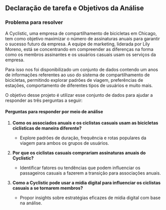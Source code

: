 ## Declaração de tarefa e Objetivos da Análise

### Problema para resolver

A Cyclistic, uma empresa de compartilhamento de bicicletas em Chicago, tem como objetivo maximizar o número de assinaturas anuais para garantir o sucesso futuro da empresa. A equipe de marketing, liderada por Lily Moreno, está se concentrando em compreender as diferenças na forma como os membros assinantes e os usuários casuais usam os serviços da empresa. 

Para isso nos foi disponibilizado um conjunto de dados contendo um anos de informações referentes ao uso do sistema de compartilhamento de bicicletas, permitindo explorar padrões de viagem, preferências de estações, comportamento de diferentes tipos de usuários e muito mais.

O objetivo desse projeto é utilizar esse conjunto de dados para ajudar a responder as três perguntas a seguir:

#### Perguntas para responder por meio de análise
1. **Como os associados anuais e os ciclistas casuais usam as bicicletas ciclísticas de maneira diferente?**
    - Explore padrões de duração, frequência e rotas populares da viagem para ambos os grupos de usuários.

2. **Por que os ciclistas casuais comprariam assinaturas anuais do Cyclistic?**
    - Identificar fatores ou tendências que podem influenciar os passageiros casuais a fazerem a transição para associações anuais.

3. **Como a Cyclistic pode usar a mídia digital para influenciar os ciclistas casuais a se tornarem membros?**
    - Propor insights sobre estratégias eficazes de mídia digital com base na análise.
